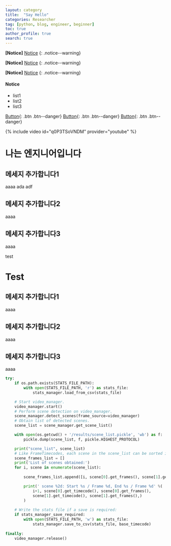 ```yaml
---
layout: category
title:  "Say Hello"
categories: Researcher
tag: [python, blog, engineer, beginner]
toc: true
author_profile: true
search: true
---
```


**[Notice]** [Notice](https://teddylee777.github.io/)
{: .notice--warning}

**[Notice]** [Notice](https://teddylee777.github.io/)
{: .notice--warning}

**[Notice]** [Notice](https://teddylee777.github.io/)
{: .notice--warning}

<div class="notice--success">
<h4>Notice</h4>
<ul>
    <li>list1</li>
    <li>list2</li>
    <li>list3</li>

</ul>

</div>

[Button](https://google.com){: .btn .btn--danger}
[Button](https://google.com){: .btn .btn--danger}
[Button](https://google.com){: .btn .btn--danger}

{% include video id="q0P3TSoVNDM" provider="youtube" %}

# 나는 엔지니어입니다

## 메세지 추가합니다1
aaaa ada adf
## 메세지 추가합니다2
aaaa
## 메세지 추가합니다3
aaaa

test

# Test


## 메세지 추가합니다1
aaaa
## 메세지 추가합니다2
aaaa
## 메세지 추가합니다3
aaaa

```python
try:
    if os.path.exists(STATS_FILE_PATH):
        with open(STATS_FILE_PATH, 'r') as stats_file:
            stats_manager.load_from_csv(stats_file)

    # Start video_manager.
    video_manager.start()
    # Perform scene detection on video_manager.
    scene_manager.detect_scenes(frame_source=video_manager)
    # Obtain list of detected scenes.
    scene_list = scene_manager.get_scene_list()

    with open(os.getcwd() + '/results/scene_list.pickle', 'wb') as f:
        pickle.dump(scene_list, f, pickle.HIGHEST_PROTOCOL)

    print("scene_list", scene_list)
    # Like FrameTimecodes, each scene in the scene_list can be sorted if the list of scenes becomes unsorted.
    scene_frames_list = []
    print('List of scenes obtained:')
    for i, scene in enumerate(scene_list):
        
        scene_frames_list.append([i, scene[0].get_frames(), scene[1].get_frames()])

        print(' scene %2d: Start %s / Frame %d, End %s / Frame %d' %(
            i+1, scene[0].get_timecode(), scene[0].get_frames(),
            scene[1].get_timecode(), scene[1].get_frames(),)
        )
    
    # Write the stats file if a save is required:
    if stats_manager_save_required:
        with open(STATS_FILE_PATH, 'w') as stats_file:
            stats_manager.save_to_csv(stats_file, base_timecode)
    
finally:
    video_manager.release()
```

